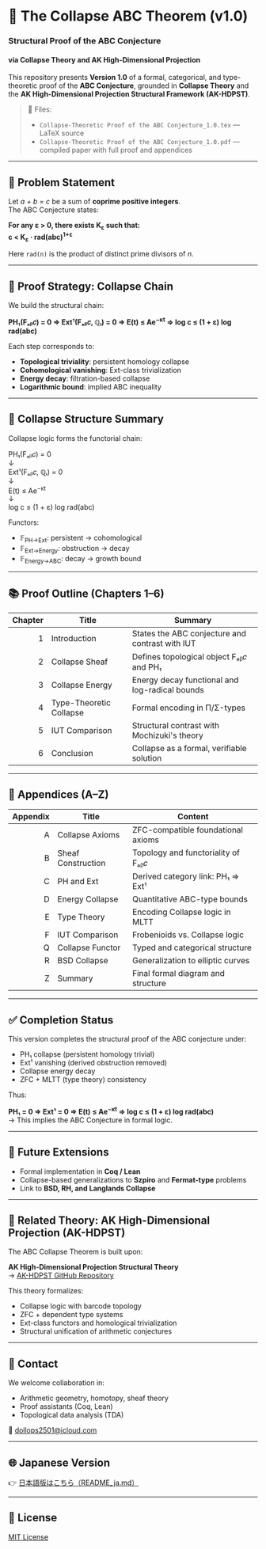 # 🧮 The Collapse ABC Theorem (v1.0)
### Structural Proof of the ABC Conjecture  
#### via Collapse Theory and AK High-Dimensional Projection

This repository presents **Version 1.0** of a formal, categorical, and type-theoretic proof of the **ABC Conjecture**, grounded in **Collapse Theory** and the **AK High-Dimensional Projection Structural Framework (AK-HDPST)**.

> 📄 Files:  
> - `Collapse-Theoretic Proof of the ABC Conjecture_1.0.tex` — LaTeX source  
> - `Collapse-Theoretic Proof of the ABC Conjecture_1.0.pdf` — compiled paper with full proof and appendices

---

## 🎯 Problem Statement

Let _a + b = c_ be a sum of **coprime positive integers**.  
The ABC Conjecture states:

**For any ε > 0, there exists K<sub>ε</sub> such that:**  
**c < K<sub>ε</sub> · rad(abc)<sup>1+ε</sup>**

Here `rad(n)` is the product of distinct prime divisors of _n_.

---

## 🧠 Proof Strategy: Collapse Chain

We build the structural chain:

**PH₁(Fₐᵦ𝑐) = 0 ⇒ Ext¹(Fₐᵦ𝑐, ℚₗ) = 0 ⇒ E(t) ≤ Ae<sup>−κt</sup> ⇒ log c ≤ (1 + ε) log rad(abc)**

Each step corresponds to:

- **Topological triviality**: persistent homology collapse  
- **Cohomological vanishing**: Ext-class trivialization  
- **Energy decay**: filtration-based collapse  
- **Logarithmic bound**: implied ABC inequality

---

## 🔧 Collapse Structure Summary

Collapse logic forms the functorial chain:

PH₁(Fₐᵦ𝑐) = 0  
↓  
Ext¹(Fₐᵦ𝑐, ℚₗ) = 0  
↓  
E(t) ≤ Ae<sup>−κt</sup>  
↓  
log c ≤ (1 + ε) log rad(abc)

Functors:

- 𝔽<sub>PH→Ext</sub>: persistent → cohomological  
- 𝔽<sub>Ext→Energy</sub>: obstruction → decay  
- 𝔽<sub>Energy→ABC</sub>: decay → growth bound

---

## 📚 Proof Outline (Chapters 1–6)

| Chapter | Title | Summary |
|--------:|-------|---------|
| 1 | Introduction | States the ABC conjecture and contrast with IUT |
| 2 | Collapse Sheaf | Defines topological object Fₐᵦ𝑐 and PH₁ |
| 3 | Collapse Energy | Energy decay functional and log-radical bounds |
| 4 | Type-Theoretic Collapse | Formal encoding in Π/Σ-types |
| 5 | IUT Comparison | Structural contrast with Mochizuki's theory |
| 6 | Conclusion | Collapse as a formal, verifiable solution |

---

## 📑 Appendices (A–Z)

| Appendix | Title | Content |
|---------:|-------|---------|
| A | Collapse Axioms | ZFC-compatible foundational axioms |
| B | Sheaf Construction | Topology and functoriality of Fₐᵦ𝑐 |
| C | PH and Ext | Derived category link: PH₁ ⇒ Ext¹ |
| D | Energy Collapse | Quantitative ABC-type bounds |
| E | Type Theory | Encoding Collapse logic in MLTT |
| F | IUT Comparison | Frobenioids vs. Collapse logic |
| Q | Collapse Functor | Typed and categorical structure |
| R | BSD Collapse | Generalization to elliptic curves |
| Z | Summary | Final formal diagram and structure |

---

## ✅ Completion Status

This version completes the structural proof of the ABC conjecture under:

- PH₁ collapse (persistent homology trivial)  
- Ext¹ vanishing (derived obstruction removed)  
- Collapse energy decay  
- ZFC + MLTT (type theory) consistency

Thus:

**PH₁ = 0 ⇒ Ext¹ = 0 ⇒ E(t) ≤ Ae<sup>−κt</sup> ⇒ log c ≤ (1 + ε) log rad(abc)**  
→ This implies the ABC Conjecture in formal logic.

---

## 🔭 Future Extensions

- Formal implementation in **Coq / Lean**  
- Collapse-based generalizations to **Szpiro** and **Fermat-type** problems  
- Link to **BSD, RH, and Langlands Collapse**

---

## 🧩 Related Theory: AK High-Dimensional Projection (AK-HDPST)

The ABC Collapse Theorem is built upon:

**AK High-Dimensional Projection Structural Theory**  
→ [AK-HDPST GitHub Repository](https://github.com/Kobayashi2501/AK-High-Dimensional-Projection-Structural-Theory)

This theory formalizes:

- Collapse logic with barcode topology  
- ZFC + dependent type systems  
- Ext-class functors and homological trivialization  
- Structural unification of arithmetic conjectures

---

## 📩 Contact

We welcome collaboration in:

- Arithmetic geometry, homotopy, sheaf theory  
- Proof assistants (Coq, Lean)  
- Topological data analysis (TDA)

📧 [dollops2501@icloud.com](mailto:dollops2501@icloud.com)

---

## 🌐 Japanese Version

👉 [日本語版はこちら（README_ja.md）](https://github.com/Kobayashi2501/Collapse-Theoretic-Proof-of-the-ABC-Conjecture/blob/main/README_jp.md)

---

## 📘 License

[MIT License](https://opensource.org/licenses/MIT)
